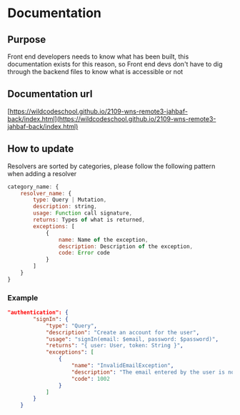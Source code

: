 # Documentation

## Purpose

Front end developers needs to know what has been built, this documentation exists for this reason, so Front end devs don't have to dig through the backend files to know what is accessible or not

## Documentation url

[https://wildcodeschool.github.io/2109-wns-remote3-jahbaf-back/index.html](https://wildcodeschool.github.io/2109-wns-remote3-jahbaf-back/index.html)

## How to update

Resolvers are sorted by categories, please follow the following pattern when adding a resolver

```javascript
category_name: {
    resolver_name: {
        type: Query | Mutation,
        description: string,
        usage: Function call signature,
        returns: Types of what is returned,
        exceptions: [
            {
                name: Name of the exception,
                description: Description of the exception,
                code: Error code
            }
        ]
    }
}
```

### Example

```json
"authentication": {
        "signIn": {
            "type": "Query",
            "description": "Create an account for the user",
            "usage": "signIn(email: $email, password: $password)",
            "returns": "{ user: User, token: String }",
            "exceptions": [
                {
                    "name": "InvalidEmailException",
                    "description": "The email entered by the user is not valid",
                    "code": 1002
                }
            ]
        }
    }
```

